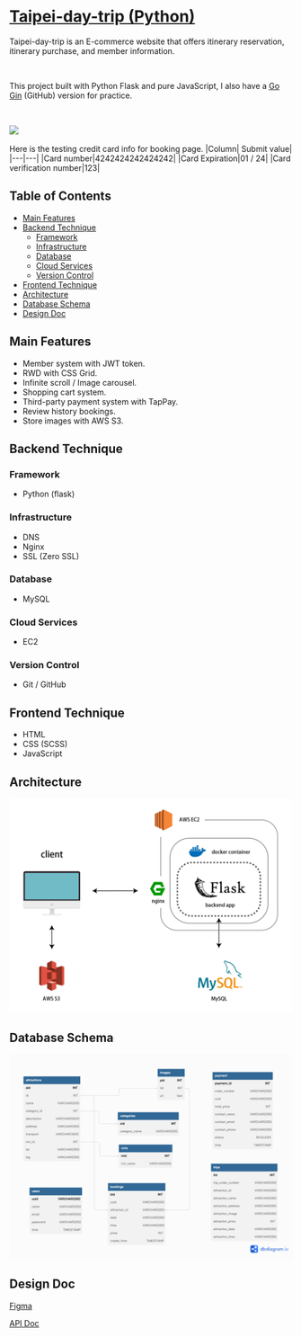 # [Taipei-day-trip (Python)](https://taipei-day-trip.beelinetw.com)

Taipei-day-trip is an E-commerce website that offers itinerary reservation, itinerary purchase, and member information.

<br/>

This project built with Python Flask and pure JavaScript, I also have a [Go Gin](https://github.com/Ben10225/GO_tp-d-trip) (GitHub) version for practice.

<br/>

![](https://github.com/Ben10225/taipei-day-trip/blob/develop/public/images/taipei-day-trip-demo.gif)

Here is the testing credit card info for booking page.
|Column| Submit value|
|---|---|
|Card number|4242424242424242|
|Card Expiration|01 / 24|
|Card verification number|123|

## Table of Contents

- [Main Features](#main-features)
- [Backend Technique](#backend-technique)
  - [Framework](#framework)
  - [Infrastructure](#infrastructure)
  - [Database](#database)
  - [Cloud Services](#cloud-services)
  - [Version Control](#version-control)
- [Frontend Technique](#frontend-technique)
- [Architecture](#architecture)
- [Database Schema](#database-schema)
- [Design Doc](#design-doc)

## Main Features

- Member system with JWT token.
- RWD with CSS Grid.
- Infinite scroll / Image carousel.
- Shopping cart system.
- Third-party payment system with TapPay.
- Review history bookings.
- Store images with AWS S3.

## Backend Technique

### Framework

- Python (flask)

### Infrastructure

- DNS
- Nginx
- SSL (Zero SSL)

### Database

- MySQL

### Cloud Services

- EC2

### Version Control

- Git / GitHub

## Frontend Technique

- HTML
- CSS (SCSS)
- JavaScript

## Architecture

<img src="https://github.com/Ben10225/taipei-day-trip/blob/develop/public/images/tp-structure-py.jpg" width=600 />

## Database Schema

<img src="https://github.com/Ben10225/taipei-day-trip/blob/develop/public/images/tp-database.png" width=600 />

## Design Doc

[Figma](https://www.figma.com/file/MZkYBH31H5gyLoZoZq116j)
</br>

[API Doc](https://app.swaggerhub.com/apis-docs/padax/taipei-day-trip/1.1.0)
